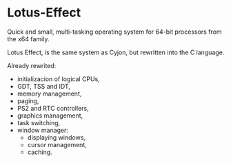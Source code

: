 # Lotus-Effect

Quick and small, multi-tasking operating system for 64-bit processors from the x64 family.

Lotus Effect, is the same system as Cyjon, but rewritten into the C language.

Already rewrited:

  - initializacion of logical CPUs,
  - GDT, TSS and IDT,
  - memory management,
  - paging,
  - PS2 and RTC controllers,
  - graphics management,
  - task switching,
  - window manager:
    - displaying windows,
    - cursor management,
    - caching.

